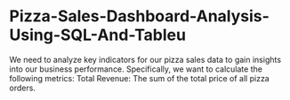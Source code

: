 # Pizza-Sales-Dashboard-Analysis-Using-SQL-And-Tableu
We need to analyze key indicators for our pizza sales data to gain insights into our business performance. Specifically, we want to calculate the following metrics:  Total Revenue: The sum of the total price of all pizza orders.  
